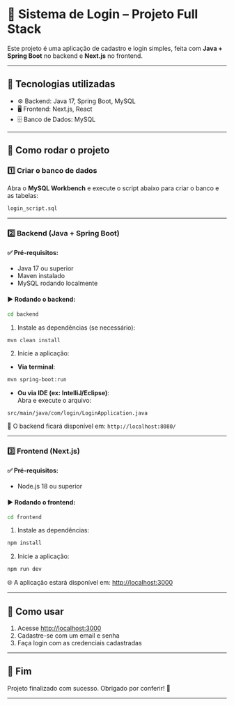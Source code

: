 # 💪 Sistema de Login – Projeto Full Stack

Este projeto é uma aplicação de cadastro e login simples, feita com **Java + Spring Boot** no backend e **Next.js** no frontend.

---

## 🧰 Tecnologias utilizadas

- ⚙️ Backend: Java 17, Spring Boot, MySQL
- 🖥️ Frontend: Next.js, React
- 🗄️ Banco de Dados: MySQL

---

## 🚀 Como rodar o projeto

### 1️⃣ Criar o banco de dados

Abra o **MySQL Workbench** e execute o script abaixo para criar o banco e as tabelas:

```sql
login_script.sql
```

---

### 2️⃣ Backend (Java + Spring Boot)

#### ✅ Pré-requisitos:
- Java 17 ou superior
- Maven instalado
- MySQL rodando localmente

#### ▶️ Rodando o backend:

```bash
cd backend
```

1. Instale as dependências (se necessário):

```bash
mvn clean install
```

2. Inicie a aplicação:

- **Via terminal**:

```bash
mvn spring-boot:run
```

- **Ou via IDE (ex: IntelliJ/Eclipse)**:  
Abra e execute o arquivo:

```
src/main/java/com/login/LoginApplication.java
```

📡 O backend ficará disponível em: `http://localhost:8080/`

---

### 3️⃣ Frontend (Next.js)

#### ✅ Pré-requisitos:
- Node.js 18 ou superior

#### ▶️ Rodando o frontend:

```bash
cd frontend
```

1. Instale as dependências:

```bash
npm install
```

2. Inicie a aplicação:

```bash
npm run dev
```

🌐 A aplicação estará disponível em: [http://localhost:3000](http://localhost:3000)

---

## 🧪 Como usar

1. Acesse [http://localhost:3000](http://localhost:3000)
2. Cadastre-se com um email e senha
3. Faça login com as credenciais cadastradas

---

## 🏁 Fim

Projeto finalizado com sucesso. Obrigado por conferir! 🙌

---